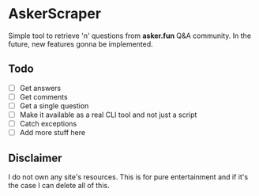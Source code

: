 # AskerScraper
Simple tool to retrieve 'n' questions from **asker.fun** Q&A community. In the future, new features gonna be implemented.

## Todo
 - [ ] Get answers
 - [ ] Get comments
 - [ ] Get a single question
 - [ ] Make it available as a real CLI tool and not just a script
 - [ ] Catch exceptions
 - [ ] Add more stuff here 

## Disclaimer
I do not own any site's resources. This is for pure entertainment and if it's the case I can delete all of this.
